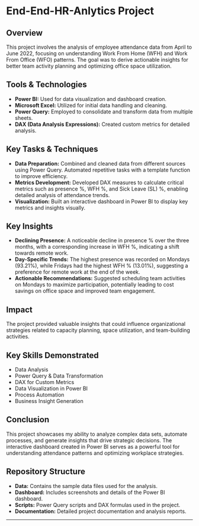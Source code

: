 # End-End-HR-Anlytics Project

## Overview
This project involves the analysis of employee attendance data from April to June 2022, focusing on understanding Work From Home (WFH) and Work From Office (WFO) patterns. The goal was to derive actionable insights for better team activity planning and optimizing office space utilization.

## Tools & Technologies
- **Power BI:** Used for data visualization and dashboard creation.
- **Microsoft Excel:** Utilized for initial data handling and cleaning.
- **Power Query:** Employed to consolidate and transform data from multiple sheets.
- **DAX (Data Analysis Expressions):** Created custom metrics for detailed analysis.

## Key Tasks & Techniques
- **Data Preparation:** Combined and cleaned data from different sources using Power Query. Automated repetitive tasks with a template function to improve efficiency.
- **Metrics Development:** Developed DAX measures to calculate critical metrics such as presence %, WFH %, and Sick Leave (SL) %, enabling detailed analysis of attendance trends.
- **Visualization:** Built an interactive dashboard in Power BI to display key metrics and insights visually.

## Key Insights
- **Declining Presence:** A noticeable decline in presence % over the three months, with a corresponding increase in WFH %, indicating a shift towards remote work.
- **Day-Specific Trends:** The highest presence was recorded on Mondays (93.21%), while Fridays had the highest WFH % (13.01%), suggesting a preference for remote work at the end of the week.
- **Actionable Recommendations:** Suggested scheduling team activities on Mondays to maximize participation, potentially leading to cost savings on office space and improved team engagement.

## Impact
The project provided valuable insights that could influence organizational strategies related to capacity planning, space utilization, and team-building activities.

## Key Skills Demonstrated
- Data Analysis
- Power Query & Data Transformation
- DAX for Custom Metrics
- Data Visualization in Power BI
- Process Automation
- Business Insight Generation

## Conclusion
This project showcases my ability to analyze complex data sets, automate processes, and generate insights that drive strategic decisions. The interactive dashboard created in Power BI serves as a powerful tool for understanding attendance patterns and optimizing workplace strategies.

## Repository Structure
- **Data:** Contains the sample data files used for the analysis.
- **Dashboard:** Includes screenshots and details of the Power BI dashboard.
- **Scripts:** Power Query scripts and DAX formulas used in the project.
- **Documentation:** Detailed project documentation and analysis reports.

---
